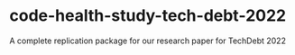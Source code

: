 # code-health-study-tech-debt-2022
A complete replication package for our research paper for TechDebt 2022
